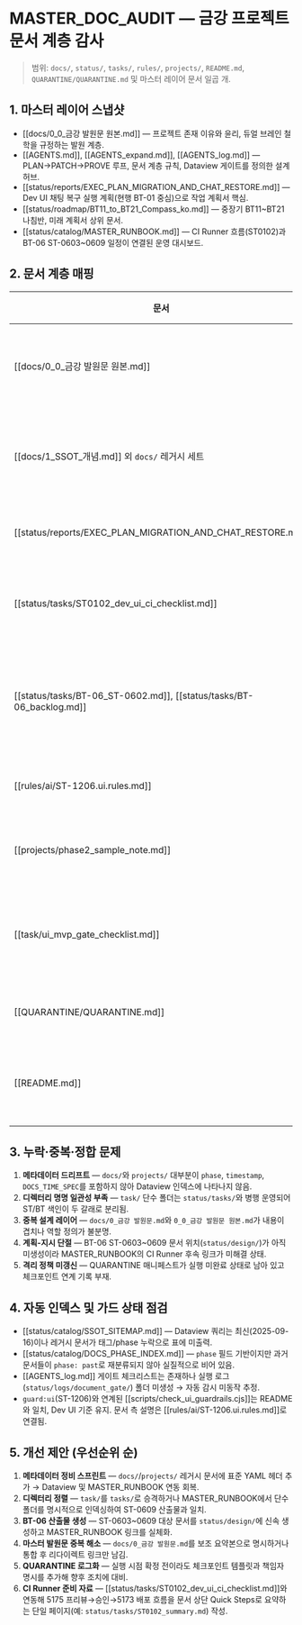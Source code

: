 # MASTER_DOC_AUDIT — 금강 프로젝트 문서 계층 감사

> 범위: `docs/`, `status/`, `tasks/`, `rules/`, `projects/`, `README.md`, `QUARANTINE/QUARANTINE.md` 및 마스터 레이어 문서 일곱 개.

## 1. 마스터 레이어 스냅샷

- [[docs/0_0_금강 발원문 원본.md]] — 프로젝트 존재 이유와 윤리, 듀얼 브레인 철학을 규정하는 발원 계층.
- [[AGENTS.md]], [[AGENTS_expand.md]], [[AGENTS_log.md]] — PLAN→PATCH→PROVE 루프, 문서 계층 규칙, Dataview 게이트를 정의한 설계 허브.
- [[status/reports/EXEC_PLAN_MIGRATION_AND_CHAT_RESTORE.md]] — Dev UI 채팅 복구 실행 계획(현행 BT-01 중심)으로 작업 계획서 핵심.
- [[status/roadmap/BT11_to_BT21_Compass_ko.md]] — 중장기 BT11~BT21 나침반, 미래 계획서 상위 문서.
- [[status/catalog/MASTER_RUNBOOK.md]] — CI Runner 흐름(ST0102)과 BT-06 ST-0603~0609 일정이 연결된 운영 대시보드.

## 2. 문서 계층 매핑

| 문서                                                                 | 위치           | 계층                | 주요 내용/상태                                                                |
| -------------------------------------------------------------------- | -------------- | ------------------- | ----------------------------------------------------------------------------- |
| [[docs/0_0_금강 발원문 원본.md]]                                     | docs           | 설계(발원)          | 대서사·윤리 규범. 메타데이터 미구현 → 향후 YAML 헤더 필요.                    |
| [[docs/1_SSOT_개념.md]] 외 `docs/` 레거시 세트                       | docs           | 설계                | SSOT/기술 스택 철학 요약. 2023~2024 스타일, 메타데이터·phase 누락.            |
| [[status/reports/EXEC_PLAN_MIGRATION_AND_CHAT_RESTORE.md]]           | status/reports | 작업 계획           | Dev UI 채팅 복원 단계, 포트/파이프라인 상세.                                  |
| [[status/tasks/ST0102_dev_ui_ci_checklist.md]]                       | status/tasks   | 작업 지시           | CI Runner 체크리스트. 5175 프리뷰→사용자 승인→5173 배포 명시.                 |
| [[status/tasks/BT-06_ST-0602.md]], [[status/tasks/BT-06_backlog.md]] | status/tasks   | 작업 계획/지시 혼합 | BT-06 산출물 정의와 ST-0603~0609 후속 작업 목록.                              |
| [[rules/ai/ST-1206.ui.rules.md]]                                     | rules/ai       | 가드레일            | UI 2 스크롤러 규칙. guard:ui와 직접 연계.                                     |
| [[projects/phase2_sample_note.md]]                                   | projects       | 설계 초안           | Phase 2 파일 검색 메모. YAML 헤더 미구현, 태그 없음.                          |
| [[task/ui_mvp_gate_checklist.md]]                                    | task           | 작업 지시           | 초기 UI 게이트 체크리스트. 디렉터리명이 `task/` 단수라 자동 인덱스 제외 위험. |
| [[QUARANTINE/QUARANTINE.md]]                                         | QUARANTINE     | 설계 보조           | 격리 정책 매니페스트. 실행 대기 상태 유지.                                    |
| [[README.md]]                                                        | 루트           | 요약/인수인계       | Dev UI 최근 변경 로그, 실행법. 메타데이터 없음(루트 문서 관행상 허용).        |

## 3. 누락·중복·정합 문제

1. **메타데이터 드리프트** — `docs/`와 `projects/` 대부분이 `phase`, `timestamp`, `DOCS_TIME_SPEC`를 포함하지 않아 Dataview 인덱스에 나타나지 않음.
2. **디렉터리 명명 일관성 부족** — `task/` 단수 폴더는 `status/tasks/`와 병행 운영되어 ST/BT 색인이 두 갈래로 분리됨.
3. **중복 설계 레이어** — `docs/0_금강 발원문.md`와 `0_0_금강 발원문 원본.md`가 내용이 겹치나 역할 정의가 불분명.
4. **계획-지시 단절** — BT-06 ST-0603~0609 문서 위치(`status/design/`)가 아직 미생성이라 MASTER_RUNBOOK의 CI Runner 후속 링크가 미해결 상태.
5. **격리 정책 미갱신** — QUARANTINE 매니페스트가 실행 미완료 상태로 남아 있고 체크포인트 연계 기록 부재.

## 4. 자동 인덱스 및 가드 상태 점검

- [[status/catalog/SSOT_SITEMAP.md]] — Dataview 쿼리는 최신(2025-09-16)이나 레거시 문서가 태그/phase 누락으로 표에 미출력.
- [[status/catalog/DOCS_PHASE_INDEX.md]] — `phase` 필드 기반이지만 과거 문서들이 `phase: past`로 재분류되지 않아 실질적으로 비어 있음.
- [[AGENTS_log.md]] 게이트 체크리스트는 존재하나 실행 로그(`status/logs/document_gate/`) 폴더 미생성 → 자동 감시 미동작 추정.
- `guard:ui`(ST-1206)와 연계된 [[scripts/check_ui_guardrails.cjs]]는 README와 일치, Dev UI 기준 유지. 문서 측 설명은 [[rules/ai/ST-1206.ui.rules.md]]로 연결됨.

## 5. 개선 제안 (우선순위 순)

1. **메타데이터 정비 스프린트** — `docs/`/`projects/` 레거시 문서에 표준 YAML 헤더 추가 → Dataview 및 MASTER_RUNBOOK 연동 회복.
2. **디렉터리 정렬** — `task/`를 `tasks/`로 승격하거나 MASTER_RUNBOOK에서 단수 폴더를 명시적으로 인덱싱하여 ST-0609 산출물과 일치.
3. **BT-06 산출물 생성** — ST-0603~0609 대상 문서를 `status/design/`에 신속 생성하고 MASTER_RUNBOOK 링크를 실체화.
4. **마스터 발원문 중복 해소** — `docs/0_금강 발원문.md`를 보조 요약본으로 명시하거나 통합 후 리다이렉트 링크만 남김.
5. **QUARANTINE 로그화** — 실행 시점 확정 전이라도 체크포인트 템플릿과 책임자 명시를 추가해 향후 조치에 대비.
6. **CI Runner 준비 자료** — [[status/tasks/ST0102_dev_ui_ci_checklist.md]]와 연동해 5175 프리뷰→승인→5173 배포 흐름을 문서 상단 Quick Steps로 요약하는 단일 페이지(예: `status/tasks/ST0102_summary.md`) 작성.
